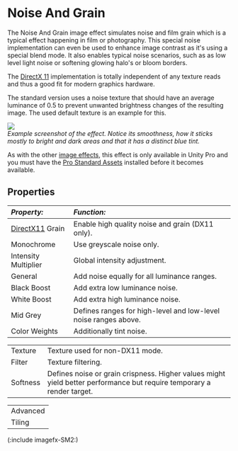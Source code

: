 Noise And Grain
===============


The <span class=keyword>Noise And Grain</span> image effect simulates noise and film grain which is a typical effect happening in film or photography. This special noise implementation can even be used to enhance image contrast as it's using a special blend mode. It also enables typical noise scenarios, such as as low level light noise or softening glowing halo's or bloom borders.

The [DirectX 11](DirectX11.md) implementation is totally independent of any texture reads and thus a good fit for modern graphics hardware. 

The standard version uses a noise texture that should have an average luminance of 0.5 to prevent unwanted brightness changes of the resulting image. The used default texture is an example for this.


![](http://docwiki.hq.unity3d.com/uploads/Main/ImageEffects./NoiseAndGrain.png)  
_Example screenshot of the effect. Notice its smoothness, how it sticks mostly to bright and dark areas and that it has a distinct blue tint._

As with the other [image effects](comp-ImageEffects.md), this effect is only available in Unity Pro and you must have the [Pro Standard Assets](HOWTO-InstallStandardAssets.md) installed before it becomes available.

Properties
----------



|**_Property:_** |**_Function:_** |
|:---|:---|
|<span class=component>[DirectX11](DirectX11.md) Grain</span> |Enable high quality noise and grain (DX11 only).|
|<span class=component>Monochrome</span> |Use greyscale noise only.|
|<span class=component>Intensity Multiplier</span> |Global intensity adjustment.|
|<span class=component>General</span> |Add noise equally for all luminance ranges.|
|<span class=component>Black Boost</span> |Add extra low luminance noise.|
|<span class=component>White Boost</span> |Add extra high luminance noise.|
|<span class=component>Mid Grey</span> |Defines ranges for high-level and low-level noise ranges above.|
|<span class=component>Color Weights</span> |Additionally tint noise.|


|    |    |
|:---|:---|
|<span class=component>Texture</span> |Texture used for non-DX11 mode.|
|<span class=component>Filter</span> |Texture filtering.|
|<span class=component>Softness</span> |Defines noise or grain crispness. Higher values might yield better performance but require temporary a render target.|


|    |
|:---|
|<span class=component>Advanced</span> |
|<span class=component>Tiling</span> |Noise pattern tiling (can be tweaked for all color channels individually when in non-DX11 texture mode).|

(:include imagefx-SM2:)

